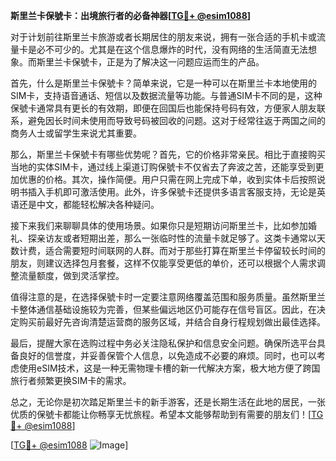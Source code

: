 **斯里兰卡保號卡：出境旅行者的必备神器[[TG💪+ @esim1088](https://t.me/s/esim1088)]**

对于计划前往斯里兰卡旅游或者长期居住的朋友来说，拥有一张合适的手机卡或流量卡是必不可少的。尤其是在这个信息爆炸的时代，没有网络的生活简直无法想象。而斯里兰卡保號卡，正是为了解决这一问题应运而生的产品。

首先，什么是斯里兰卡保號卡？简单来说，它是一种可以在斯里兰卡本地使用的SIM卡，支持语音通话、短信以及数据流量等功能。与普通SIM卡不同的是，这种保號卡通常具有更长的有效期，即便在回国后也能保持号码有效，方便家人朋友联系，避免因长时间未使用而导致号码被回收的问题。这对于经常往返于两国之间的商务人士或留学生来说尤其重要。

那么，斯里兰卡保號卡有哪些优势呢？首先，它的价格非常亲民。相比于直接购买当地的实体SIM卡，通过线上渠道订购保號卡不仅省去了奔波之苦，还能享受到更加优惠的价格。其次，操作简便。用户只需在网上完成下单，收到实体卡后按照说明书插入手机即可激活使用。此外，许多保號卡还提供多语言客服支持，无论是英语还是中文，都能轻松解决各种疑问。

接下来我们来聊聊具体的使用场景。如果你只是短期访问斯里兰卡，比如参加婚礼、探亲访友或者短期出差，那么一张临时性的流量卡就足够了。这类卡通常以天数计费，适合需要短时间联网的人群。而对于那些打算在斯里兰卡停留较长时间的朋友，则建议选择包月套餐，这样不仅能享受更低的单价，还可以根据个人需求调整流量额度，做到灵活掌控。

值得注意的是，在选择保號卡时一定要注意网络覆盖范围和服务质量。虽然斯里兰卡整体通信基础设施较为完善，但某些偏远地区仍可能存在信号盲区。因此，在决定购买前最好先咨询清楚运营商的服务区域，并结合自身行程规划做出最佳选择。

最后，提醒大家在选购过程中务必关注隐私保护和信息安全问题。确保所选平台具备良好的信誉度，并妥善保管个人信息，以免造成不必要的麻烦。同时，也可以考虑使用eSIM技术，这是一种无需物理卡槽的新一代解决方案，极大地方便了跨国旅行者频繁更换SIM卡的需求。

总之，无论你是初次踏足斯里兰卡的新手游客，还是长期生活在此地的居民，一张优质的保號卡都能让你畅享无忧旅程。希望本文能够帮助到有需要的朋友们！[[TG💪+ @esim1088](https://t.me/s/esim1088)]

[[TG💪+ @esim1088](https://t.me/s/esim1088) ![Image](https://i.postimg.cc/4NQfJmqS/Snipaste-2025-05-13-00-14-12.png)]